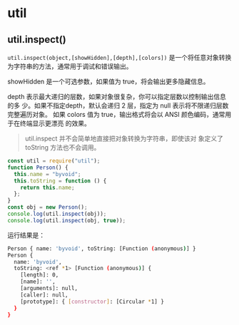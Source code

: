 # util

## util.inspect()

`util.inspect(object,[showHidden],[depth],[colors])` 是一个将任意对象转换 为字符串的方法，通常用于调试和错误输出。

showHidden 是一个可选参数，如果值为 true，将会输出更多隐藏信息。

depth 表示最大递归的层数，如果对象很复杂，你可以指定层数以控制输出信息的多 少。如果不指定depth，默认会递归 2 层，指定为 null 表示将不限递归层数完整遍历对象。 如果 colors 值为 true，输出格式将会以 ANSI 颜色编码，通常用于在终端显示更漂亮 的效果。

> util.inspect 并不会简单地直接把对象转换为字符串，即使该对 象定义了 toString 方法也不会调用。

```js
const util = require("util");
function Person() {
  this.name = "byvoid";
  this.toString = function () {
    return this.name;
  };
}
const obj = new Person();
console.log(util.inspect(obj));
console.log(util.inspect(obj, true));
```

运行结果是：

```sh
Person { name: 'byvoid', toString: [Function (anonymous)] }
Person {
  name: 'byvoid',
  toString: <ref *1> [Function (anonymous)] {
    [length]: 0,
    [name]: '',
    [arguments]: null,
    [caller]: null,
    [prototype]: { [constructor]: [Circular *1] }
  }
}
```
